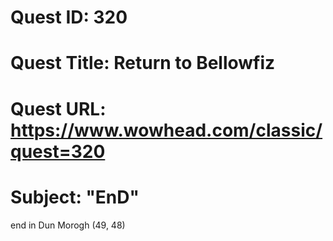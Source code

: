 # Quest ID: 320
# Quest Title: Return to Bellowfiz
# Quest URL: https://www.wowhead.com/classic/quest=320
# Subject: "EnD"
end in Dun Morogh (49, 48)